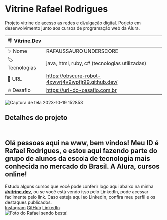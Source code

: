 # Vitrine Rafael Rodrigues

Projeto vitrine de acesso as redes e divulgação digital. Porjeto em desenvolvimento junto aos cursos de programação web da Alura.

| :placard: Vitrine.Dev |     |
| -------------  | --- |
| :sparkles: Nome        | RAFAUSSAURO UNDERSCORE
| :label: Tecnologias | java, html, ruby, c# (tecnologias utilizadas)
| :rocket: URL         | https://obscure-robot-4xwvrj4v9wpfjr99.github.dev/
| :fire: Desafio     | https://url-do-desafio.com.br

<!-- Inserir imagem com a #vitrinedev ao final do link -->
![]()![Captura de tela 2023-10-19 152853](https://github.com/rafaelunderscorerdrigs/Eu/assets/130865143/651348cf-a9a8-4e8c-9e69-96e141402b81#vitrinedev)


## Detalhes do projeto

<!DOCTYPE html>
<html lang="pt-br">
<head>
    <meta charset="UTF-8">
    <meta http-equiv="X-UA-Compatible" content="IE=edge">
    <meta name="viewport" content="width=device-width, initial-scale=1.0">
    <link rel="stylesheet" href="style.css">
    <title>Portfólio</title>
</head>
<body>
    <header></header>
        <main class="apresentacao">
            <section class="apresentacao__conteudo">
                <h1 class="apresentacao__conteudo__">Olá pessoas aqui na www, bem vindos! Meu ID é Rafael Rodrigues, e estou aqui fazendo parte do grupo de alunos da escola de tecnologia mais conhecida no mercado do Brasil.<strong class="titulo-destaque"> A Alura, cursos online!</strong></h1>
                <p1 class="apresentacao__conteudo__texto"> Estudo alguns cursos que você pode conferir logo aqui abaixo na minha <strong class="titulo-destaque"><a href="https://cursos.alura.com.br/vitrinedev/r-lagods/" >#vitrine.dev</a></strong>, ou se você está vendo isso pelo LinkedIn, pode acessar facilmente pelo link.  Caso esteja aqui no LinkedIn, confira meu perfil e os destaques publicados.
                </p1>
                <div class="apresentacao__links">
                <a class="apresentacao__links__link" href="https://instagram.com/rafael_rdrigs">Instagram</a>
                <a class="apresentacao__links__link" href="https://github.com/rafaelunderscorerdrigs">GitHub</a>
                <a class="apresentacao__links__link" href="https://www.linkedin.com/in/rafael-lago-silva-rodrigues/">LinkedIn</a>
                </div>
            </section>
            <img class="imagem__rafa" src="rafaussauro.jpg" alt="Foto do Rafael sendo besta!">
            </main>
    <footer></footer>
</body>
</html>
